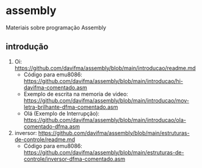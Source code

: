 # assembly
Materiais sobre programação Assembly
## introdução
1. Oi: https://github.com/davifma/assembly/blob/main/introducao/readme.md
   - Código para emu8086: https://github.com/davifma/assembly/blob/main/introducao/hi-davifma-comentado.asm
   - Exemplo de escrita na memoria de video: https://github.com/davifma/assembly/blob/main/introducao/mov-letra-brilhante-dfma-comentado.asm
   - Olá (Exemplo de Interrupção): https://github.com/davifma/assembly/blob/main/introducao/ola-comentado-dfma.asm
2. inversor: https://github.com/davifma/assembly/blob/main/estruturas-de-controle/readme.md
   - Código para emu8086: https://github.com/davifma/assembly/blob/main/estruturas-de-controle/inversor-dfma-comentado.asm
